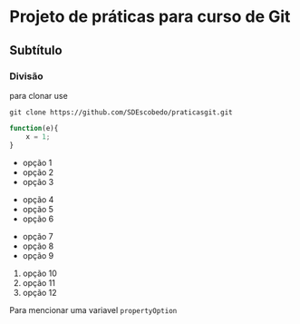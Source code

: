 # Projeto de práticas para curso de Git
## Subtítulo
### Divisão

para clonar use

```
git clone https://github.com/SDEscobedo/praticasgit.git
```
```javascript
function(e){
    x = 1;
}
```

+ opção 1
+ opção 2
+ opção 3

- opção 4
- opção 5
- opção 6

* opção 7
* opção 8
* opção 9

1. opção 10
2. opção 11
3. opção 12

Para mencionar uma variavel `propertyOption`